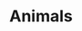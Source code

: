 ---
banner:
  content: 'You can set this component to ''display: true'' to show a banner at the
    top of the page.'
  display: false
  heading: This is a place to place urgent information
layout: category
name: animals
owner: CDC
questions:
- are-pets-from-a-shelter-safe
- are-there-any-approved-products-to-prevent-covid-19-in-animals
- are-there-going-to-be-animal-drug-shortages
- can-animals-carry-the-virus
- can-bats-in-us-get-covid19-and-spread-it-to-people
- can-i-get-covid-19-from-my-pets
- can-i-travel-to-the-us-with-dogs
- can-i-walk-my-dog
- can-wild-animals-spread-covid19-to-people-and-pets
- do-i-need-to-get-my-pet-tested
- if-my-pet-has-been-vaccinated-for-species-specific-cornavirus
- if-my-pet-had-species-specific-coronavirus-are-they-more-likely-to-get-covid-19
- is-it-true-animals-get-their-own-types-of-virus
- is-the-animal-food-supply-safe
- my-pet-has-health-problems
- should-avoid-contact-with-pets
- what-about-imported-animals-or-animal-products
- since-tigers-can-get-infected-should-i-worry-about-my-pet-cat
- what-animals-can-get-covid-19
- what-precautions-with-imported-animals
- what-should-i-do-if-my-pet-gets-sick
- why-are-animals-being-tested-when-people-cant
- will-there-be-animal-food-shortages
title: Animals
---